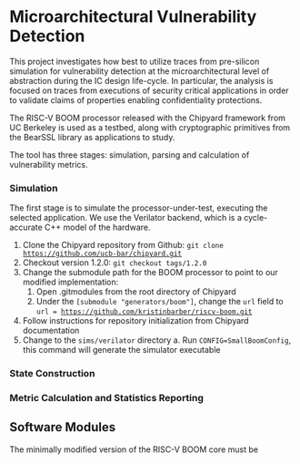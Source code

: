 # Microarchitectural Vulnerability Detection
This project investigates how best to utilize traces from pre-silicon simulation for vulnerability detection at the microarchitectural level of abstraction during the IC design life-cycle.  In particular, the analysis is focused on traces from executions of security critical applications in order to validate claims of properties enabling confidentiality protections.

The RISC-V BOOM processor released with the Chipyard framework from UC Berkeley is used as a testbed, along with cryptographic primitives from the BearSSL library as applications to study.

The tool has three stages: simulation, parsing and calculation of vulnerability metrics.

### Simulation
The first stage is to simulate the processor-under-test, executing the selected application. We use the Verilator backend, which is a cycle-accurate C++ model of the hardware.

1. Clone the Chipyard repository from Github: <code>git clone https://github.com/ucb-bar/chipyard.git</code>
2. Checkout version 1.2.0: <code>git checkout tags/1.2.0</code>
3. Change the submodule path for the BOOM processor to point to our modified implementation:
    1. Open .gitmodules from the root directory of Chipyard
    2. Under the <code>[submodule "generators/boom"]</code>, change the <code>url</code> field to <code>url = https://github.com/kristinbarber/riscv-boom.git</code>
4. Follow instructions for repository initialization from Chipyard documentation
5. Change to the <code>sims/verilator</code> directory
    a. Run <code>CONFIG=SmallBoomConfig</code>, this command will generate the simulator executable

### State Construction
### Metric Calculation and Statistics Reporting

## Software Modules

The minimally modified version of the RISC-V BOOM core must be 
